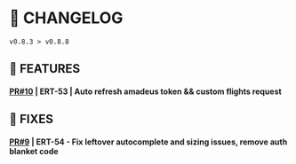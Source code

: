 # 📎 CHANGELOG

```
v0.8.3 > v0.8.8
```

## 🚀 FEATURES

#### **[PR#10](https://github.com/FroggEater/800tweb-18/pull/10) | ERT-53 | Auto refresh amadeus token && custom flights request**


## 🐛 FIXES

#### **[PR#9](https://github.com/FroggEater/800tweb-18/pull/9) | ERT-54 - Fix leftover autocomplete and sizing issues, remove auth blanket code**



